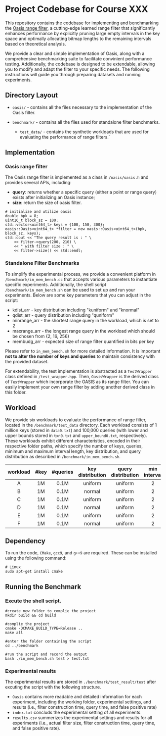 # Project Codebase for Course XXX

This repository contains the codebase for implementing and benchmarking the [Oasis range filter](https://www.vldb.org/pvldb/vol17/p1911-luo.pdf), a cutting-edge learned range filter that significantly enhances performance by explicitly pruning large empty intervals in the key space and optimally allocating bitmap lengths to the remaining intervals based on theoretical analysis.

We provide a clear and simple implementation of Oasis, along with a comprehensive benchmarking suite to facilitate convinient performance testing. Additionally, the codebase is designed to be extendable, allowing you to modify and adapt the filter to your specific needs. The following instructions will guide you through preparing datasets and running experiments.

## Directory Layout

- `oasis/` - contains all the files necessary to the implementation of the Oasis filter.

- `benchmark/` - contains all the files used for standalone filter benchmarks.
  - `test_data/` - contains the synthetic workloads that are used for evaluating the performance of range filters.`


## Implementation
### Oasis range filter
The Oasis range filter is implemented as a class in `/oasis/oasis.h` and provides several APIs, including:
- **query**: returns whether a specific query (either a point or range query) exists after initializing an Oasis instance;
- **size**: return the size of oasis filter.

```
# initialize and utilize oasis
double bpk = 8;
uint16_t block_sz = 100;
std::vector<uint64_t> keys = {100, 150, 300};
oasis::Oasis<uint64_t> *filter = new oasis::Oasis<uint64_t>(bpk, block_sz, keys);
std::cout << "The query result is : " \
    << filter->query(200, 210) \
    << " with filter size : " \
    << filter->size() << std::endl;
```

### Standalone Filter Benchmarks
To simplify the experimental process, we provide a convenient platform in `/benchmark/in_mem_bench.cc` that accepts various parameters to instantiate specific experiments. Additionally, the shell script `/benchmark/in_mem_bench.sh` can be used to set up and run your experiments. Below are some key parameters that you can adjust in the script:

- kdist_arr - key distribution including "kuniform" and "knormal"
- qdist_arr - query distribution including "quniform"
- minrange_arr - the shortest range query in the workload, which is set to 2
- maxrange_arr - the longest range query in the workload which should be chosen from {2, 16, 256}
- membudg_arr - expected size of range filter quantified in bits per key

Please refer to `in_mem_bench.sh` for more detailed information. It is important **not to alter the number of keys and queries** to maintain consistency with the provided dataset.

For extendability, the test implementation is abstracted as a `TestWrapper` class defined in `/test_wrapper.hpp`. Then, `OasisWrapper` is the derived class of `TestWrapper` which incorporate the OASIS as its range filter. You can easily implement your own range filter by adding another derived class in this folder.


## Workload
We provide six workloads to evaluate the performance of range filter, located in the `/benchmark/test_data` directory. 
Each workload consists of 1 million keys (stored in `data0.txt`) and 100,000 queries (with lower and upper bounds stored in `txn0.txt` and `upper_bound0.txt`, respectively). These workloads exhibit different characteristics, encoded in their respective folder paths, which specify the number of keys, queries, minimum and maximum interval length, key distribution, and query distribution as described in `/benchmark/in_mem_bench.sh`.


| workload | #key | #queries | key distribution | query distribution | min interval | max interval |
|:--------:|:----:|:--------:|:----------------:|:------------------:|:-------------------:|:-------------------:|
|     A    |  1M  |   0.1M   |      uniform     |       uniform      |          2          |          2          |
|     B    |  1M  |   0.1M   |      normal      |       uniform      |          2          |          2          |
|     C    |  1M  |   0.1M   |      uniform     |       uniform      |          2          |          16         |
|     D    |  1M  |   0.1M   |      normal      |       uniform      |          2          |          16         |
|     E    |  1M  |   0.1M   |      uniform     |       uniform      |          2          |         256         |
|     F    |  1M  |   0.1M   |      normal      |       uniform      |          2          |         256         |

## Dependency

To run the code, `CMake`, `gcc9`, and `g++9` are required. These can be installed using the following command:

```
# Linux
sudo apt-get install cmake
```


## Running the Benchmark
### Excute the shell script.

```
#create new folder to complie the project
mkdir build && cd build

#complie the project
cmake -DCMAKE_BUILD_TYPE=Release ..
make all

#enter the folder containing the script
cd ../benchmark

#run the script and record the output
bash ./in_mem_bench.sh test > test.txt
```

### Experimental results
The experimental results are stored in `./benchmark/test_result/test` after excuting the script with the following structure.
- `Oasis` contains more readable and detailed information for each experiment, including the working folder, experimental settings, and results (i.e., filter construction time, query time, and false positive rate)
- `index.txt` concluds the experimental setting of all experiments
- `results.csv` summerizes the experimental settings and results for all experiments (i.e., actual filter size, filter construction time, query time, and false positive rate).